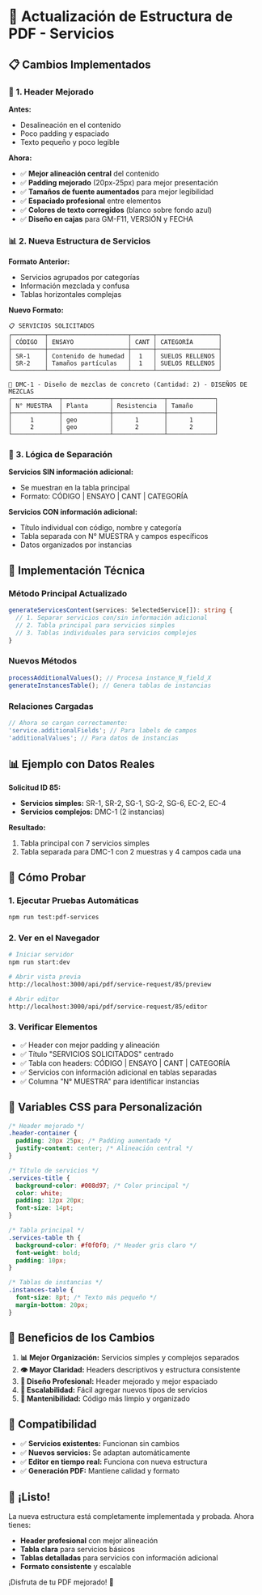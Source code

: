 # 🎨 Actualización de Estructura de PDF - Servicios

## 📋 Cambios Implementados

### 🔧 1. Header Mejorado

**Antes:**

- Desalineación en el contenido
- Poco padding y espaciado
- Texto pequeño y poco legible

**Ahora:**

- ✅ **Mejor alineación central** del contenido
- ✅ **Padding mejorado** (20px-25px) para mejor presentación
- ✅ **Tamaños de fuente aumentados** para mejor legibilidad
- ✅ **Espaciado profesional** entre elementos
- ✅ **Colores de texto corregidos** (blanco sobre fondo azul)
- ✅ **Diseño en cajas** para GM-F11, VERSIÓN y FECHA

### 📊 2. Nueva Estructura de Servicios

**Formato Anterior:**

- Servicios agrupados por categorías
- Información mezclada y confusa
- Tablas horizontales complejas

**Nuevo Formato:**

```
📋 SERVICIOS SOLICITADOS
┌─────────┬──────────────────────┬──────┬─────────────────┐
│ CÓDIGO  │ ENSAYO               │ CANT │ CATEGORÍA       │
├─────────┼──────────────────────┼──────┼─────────────────┤
│ SR-1    │ Contenido de humedad │  1   │ SUELOS RELLENOS │
│ SR-2    │ Tamaños partículas   │  1   │ SUELOS RELLENOS │
└─────────┴──────────────────────┴──────┴─────────────────┘

🔧 DMC-1 - Diseño de mezclas de concreto (Cantidad: 2) - DISEÑOS DE MEZCLAS
┌─────────────┬─────────────┬──────────────┬─────────────┐
│ N° MUESTRA  │ Planta      │ Resistencia  │ Tamaño      │
├─────────────┼─────────────┼──────────────┼─────────────┤
│     1       │ geo         │      1       │      1      │
│     2       │ geo         │      2       │      2      │
└─────────────┴─────────────┴──────────────┴─────────────┘
```

### 🎯 3. Lógica de Separación

**Servicios SIN información adicional:**

- Se muestran en la tabla principal
- Formato: CÓDIGO | ENSAYO | CANT | CATEGORÍA

**Servicios CON información adicional:**

- Título individual con código, nombre y categoría
- Tabla separada con N° MUESTRA y campos específicos
- Datos organizados por instancias

## 🔧 Implementación Técnica

### Método Principal Actualizado

```typescript
generateServicesContent(services: SelectedService[]): string {
  // 1. Separar servicios con/sin información adicional
  // 2. Tabla principal para servicios simples
  // 3. Tablas individuales para servicios complejos
}
```

### Nuevos Métodos

```typescript
processAdditionalValues(); // Procesa instance_N_field_X
generateInstancesTable(); // Genera tablas de instancias
```

### Relaciones Cargadas

```typescript
// Ahora se cargan correctamente:
'service.additionalFields'; // Para labels de campos
'additionalValues'; // Para datos de instancias
```

## 📊 Ejemplo con Datos Reales

**Solicitud ID 85:**

- **Servicios simples:** SR-1, SR-2, SG-1, SG-2, SG-6, EC-2, EC-4
- **Servicios complejos:** DMC-1 (2 instancias)

**Resultado:**

1. Tabla principal con 7 servicios simples
2. Tabla separada para DMC-1 con 2 muestras y 4 campos cada una

## 🧪 Cómo Probar

### 1. Ejecutar Pruebas Automáticas

```bash
npm run test:pdf-services
```

### 2. Ver en el Navegador

```bash
# Iniciar servidor
npm run start:dev

# Abrir vista previa
http://localhost:3000/api/pdf/service-request/85/preview

# Abrir editor
http://localhost:3000/api/pdf/service-request/85/editor
```

### 3. Verificar Elementos

- ✅ Header con mejor padding y alineación
- ✅ Título "SERVICIOS SOLICITADOS" centrado
- ✅ Tabla con headers: CÓDIGO | ENSAYO | CANT | CATEGORÍA
- ✅ Servicios con información adicional en tablas separadas
- ✅ Columna "N° MUESTRA" para identificar instancias

## 🎨 Variables CSS para Personalización

```css
/* Header mejorado */
.header-container {
  padding: 20px 25px; /* Padding aumentado */
  justify-content: center; /* Alineación central */
}

/* Título de servicios */
.services-title {
  background-color: #008d97; /* Color principal */
  color: white;
  padding: 12px 20px;
  font-size: 14pt;
}

/* Tabla principal */
.services-table th {
  background-color: #f0f0f0; /* Header gris claro */
  font-weight: bold;
  padding: 10px;
}

/* Tablas de instancias */
.instances-table {
  font-size: 8pt; /* Texto más pequeño */
  margin-bottom: 20px;
}
```

## 🚀 Beneficios de los Cambios

1. **📊 Mejor Organización:** Servicios simples y complejos separados
2. **👁️ Mayor Claridad:** Headers descriptivos y estructura consistente
3. **🎨 Diseño Profesional:** Header mejorado y mejor espaciado
4. **📱 Escalabilidad:** Fácil agregar nuevos tipos de servicios
5. **🔧 Mantenibilidad:** Código más limpio y organizado

## 🔄 Compatibilidad

- ✅ **Servicios existentes:** Funcionan sin cambios
- ✅ **Nuevos servicios:** Se adaptan automáticamente
- ✅ **Editor en tiempo real:** Funciona con nueva estructura
- ✅ **Generación PDF:** Mantiene calidad y formato

## 🎉 ¡Listo!

La nueva estructura está completamente implementada y probada. Ahora tienes:

- **Header profesional** con mejor alineación
- **Tabla clara** para servicios básicos
- **Tablas detalladas** para servicios con información adicional
- **Formato consistente** y escalable

¡Disfruta de tu PDF mejorado! 🚀
